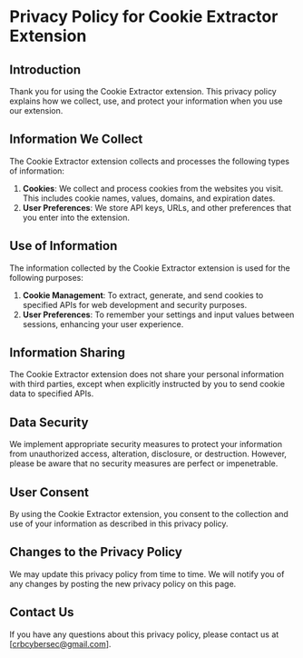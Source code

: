 # Privacy Policy for Cookie Extractor Extension

## Introduction
Thank you for using the Cookie Extractor extension. This privacy policy explains how we collect, use, and protect your information when you use our extension.

## Information We Collect
The Cookie Extractor extension collects and processes the following types of information:

1. **Cookies**: We collect and process cookies from the websites you visit. This includes cookie names, values, domains, and expiration dates.
2. **User Preferences**: We store API keys, URLs, and other preferences that you enter into the extension.

## Use of Information
The information collected by the Cookie Extractor extension is used for the following purposes:

1. **Cookie Management**: To extract, generate, and send cookies to specified APIs for web development and security purposes.
2. **User Preferences**: To remember your settings and input values between sessions, enhancing your user experience.

## Information Sharing
The Cookie Extractor extension does not share your personal information with third parties, except when explicitly instructed by you to send cookie data to specified APIs.

## Data Security
We implement appropriate security measures to protect your information from unauthorized access, alteration, disclosure, or destruction. However, please be aware that no security measures are perfect or impenetrable.

## User Consent
By using the Cookie Extractor extension, you consent to the collection and use of your information as described in this privacy policy.

## Changes to the Privacy Policy
We may update this privacy policy from time to time. We will notify you of any changes by posting the new privacy policy on this page.

## Contact Us
If you have any questions about this privacy policy, please contact us at [crbcybersec@gmail.com].
